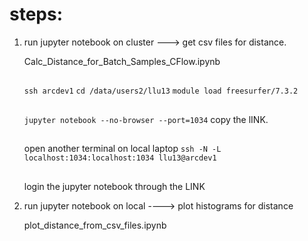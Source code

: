 # steps:
1. run jupyter notebook on cluster  ---> get csv files for distance. 
  
    Calc_Distance_for_Batch_Samples_CFlow.ipynb
    
    ## 
    ```ssh arcdev1```
    ```cd /data/users2/llu13```
    ```module load freesurfer/7.3.2```

    ##
    ```jupyter notebook --no-browser --port=1034```
    copy the lINK.

    ## 
    open another terminal on local laptop
    ```ssh -N -L localhost:1034:localhost:1034 llu13@arcdev1```

    ##
    login the jupyter notebook through the LINK
    
    
2. run jupyter notebook on local ----> plot histograms for distance

    plot_distance_from_csv_files.ipynb
   



